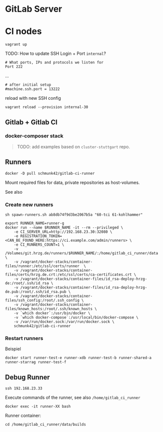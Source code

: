 GitLab Server
=============

CI nodes
========


    vagrant up
    
TODO: How to update SSH Login + Port `internal`?    
    
    # What ports, IPs and protocols we listen for
    Port 222
    
...    
    
    # after initial setup
    #machine.ssh.port = 13222    

reload with new SSH config

    vagrant reload --provision internal-30

Gitlab + Gitlab CI
------------------

### docker-composer stack

> TODO: add examples based on `cluster-stuttgart` repo.


Runners
-------

    docker -D pull schmunk42/gitlab-ci-runner

Mount required files for data, private repositories as host-volumes.

See also 

### Create new runners


    sh spawn-runners.sh ab8db74f9d3be2067b5a "60-tci 61-kohlhammer"


```
export RUNNER_NAME=runner-g
docker run --name $RUNNER_NAME -it --rm --privileged \
    -e CI_SERVER_URL=http://192.168.23.30:32080 \
    -e REGISTRATION_TOKEN=<CAN_BE_FOUND_HERE:https://ci.example.com/admin/runners> \
    -e CI_RUNNERS_COUNT=1 \
    -v /Volumes/git.hrzg.de/runners/$RUNNER_NAME/:/home/gitlab_ci_runner/data \
    -v /vagrant/docker-stacks/container-files/runner:/etc/ssl/certs/runner  \
    -v /vagrant/docker-stacks/container-files/certs/hrzg.de.crt:/etc/ssl/certs/ca-certificates.crt \
    -v /vagrant/docker-stacks/container-files/id_rsa-deploy-hrzg-de:/root/.ssh/id_rsa \
    -v /vagrant/docker-stacks/container-files/id_rsa-deploy-hrzg-de.pub:/root/.ssh/id_rsa.pub \
    -v /vagrant/docker-stacks/container-files/ssh_config:/root/.ssh_config \
    -v /vagrant/docker-stacks/container-files/known_hosts:/root/.ssh/known_hosts \
    -v `which docker`:/usr/bin/docker \
    -v `which docker-compose`:/usr/local/bin/docker-compose \
    -v /var/run/docker.sock:/var/run/docker.sock \
    schmunk42/gitlab-ci-runner
```    

### Restart runners

Beispiel

    docker start runner-test-e runner-xdb runner-test-b runner-shared-a runner-starrag runner-test-f
    
## Debug Runner

    ssh 192.168.23.33
    
Execute commands of the runner, see also `/home/gitlab_ci_runner`    

    docker exec -it runner-XX bash

Runner container:

    cd /home/gitlab_ci_runner/data/builds
    
